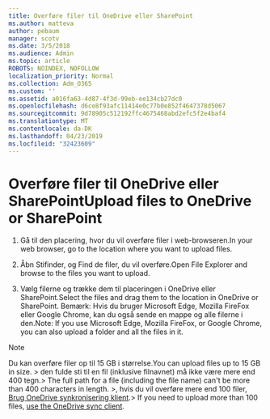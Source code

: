 ```yaml
---
title: Overføre filer til OneDrive eller SharePoint
ms.author: matteva
author: pebaum
manager: scotv
ms.date: 3/5/2018
ms.audience: Admin
ms.topic: article
ROBOTS: NOINDEX, NOFOLLOW
localization_priority: Normal
ms.collection: Adm_O365
ms.custom: ''
ms.assetid: a016fa63-4d87-4f3d-99eb-ee134cb27dc0
ms.openlocfilehash: d6ce8f93afc11414e0c77b0e852f4647378d5067
ms.sourcegitcommit: 9d78905c512192ffc4675468abd2efc5f2e4baf4
ms.translationtype: MT
ms.contentlocale: da-DK
ms.lasthandoff: 04/23/2019
ms.locfileid: "32423609"
---
```

# <a name="upload-files-to-onedrive-or-sharepoint"></a><span data-ttu-id="44d97-102">Overføre filer til OneDrive eller SharePoint</span><span class="sxs-lookup"><span data-stu-id="44d97-102">Upload files to OneDrive or SharePoint</span></span>

1. <span data-ttu-id="44d97-103">Gå til den placering, hvor du vil overføre filer i web-browseren.</span><span class="sxs-lookup"><span data-stu-id="44d97-103">In your web browser, go to the location where you want to upload files.</span></span>
    
2. <span data-ttu-id="44d97-104">Åbn Stifinder, og Find de filer, du vil overføre.</span><span class="sxs-lookup"><span data-stu-id="44d97-104">Open File Explorer and browse to the files you want to upload.</span></span>
    
3. <span data-ttu-id="44d97-105">Vælg filerne og trække dem til placeringen i OneDrive eller SharePoint.</span><span class="sxs-lookup"><span data-stu-id="44d97-105">Select the files and drag them to the location in OneDrive or SharePoint.</span></span> <span data-ttu-id="44d97-106">Bemærk: Hvis du bruger Microsoft Edge, Mozilla FireFox eller Google Chrome, kan du også sende en mappe og alle filerne i den.</span><span class="sxs-lookup"><span data-stu-id="44d97-106">Note: If you use Microsoft Edge, Mozilla FireFox, or Google Chrome, you can also upload a folder and all the files in it.</span></span>
    
> [!NOTE]
>  <span data-ttu-id="44d97-107">Du kan overføre filer op til 15 GB i størrelse.</span><span class="sxs-lookup"><span data-stu-id="44d97-107">You can upload files up to 15 GB in size.</span></span> <span data-ttu-id="44d97-108">> den fulde sti til en fil (inklusive filnavnet) må ikke være mere end 400 tegn.</span><span class="sxs-lookup"><span data-stu-id="44d97-108">>  The full path for a file (including the file name) can't be more than 400 characters in length.</span></span> <span data-ttu-id="44d97-109">>, hvis du vil overføre mere end 100 filer, [Brug OneDrive synkronisering klient](https://go.microsoft.com/fwlink/?linkid=866427).</span><span class="sxs-lookup"><span data-stu-id="44d97-109">>  If you need to upload more than 100 files, [use the OneDrive sync client](https://go.microsoft.com/fwlink/?linkid=866427).</span></span> 
  


